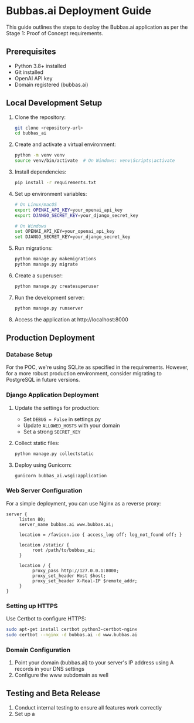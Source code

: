 # Bubbas.ai Deployment Guide

This guide outlines the steps to deploy the Bubbas.ai application as per the Stage 1: Proof of Concept requirements.

## Prerequisites

- Python 3.8+ installed
- Git installed
- OpenAI API key
- Domain registered (bubbas.ai)

## Local Development Setup

1. Clone the repository:
    ```bash
    git clone <repository-url>
    cd bubbas_ai
    ```

2. Create and activate a virtual environment:
    ```bash
    python -m venv venv
    source venv/bin/activate  # On Windows: venv\Scripts\activate
    ```

3. Install dependencies:
    ```bash
    pip install -r requirements.txt
    ```

4. Set up environment variables:
    ```bash
    # On Linux/macOS
    export OPENAI_API_KEY=your_openai_api_key
    export DJANGO_SECRET_KEY=your_django_secret_key
    
    # On Windows
    set OPENAI_API_KEY=your_openai_api_key
    set DJANGO_SECRET_KEY=your_django_secret_key
    ```

5. Run migrations:
    ```bash
    python manage.py makemigrations
    python manage.py migrate
    ```

6. Create a superuser:
    ```bash
    python manage.py createsuperuser
    ```

7. Run the development server:
    ```bash
    python manage.py runserver
    ```

8. Access the application at http://localhost:8000

## Production Deployment

### Database Setup

For the POC, we're using SQLite as specified in the requirements. However, for a more robust production environment, consider migrating to PostgreSQL in future versions.

### Django Application Deployment

1. Update the settings for production:
    - Set `DEBUG = False` in settings.py
    - Update `ALLOWED_HOSTS` with your domain
    - Set a strong `SECRET_KEY`

2. Collect static files:
    ```bash
    python manage.py collectstatic
    ```

3. Deploy using Gunicorn:
    ```bash
    gunicorn bubbas_ai.wsgi:application
    ```

### Web Server Configuration

For a simple deployment, you can use Nginx as a reverse proxy:

```nginx
server {
     listen 80;
     server_name bubbas.ai www.bubbas.ai;

     location = /favicon.ico { access_log off; log_not_found off; }
     
     location /static/ {
          root /path/to/bubbas_ai;
     }

     location / {
          proxy_pass http://127.0.0.1:8000;
          proxy_set_header Host $host;
          proxy_set_header X-Real-IP $remote_addr;
     }
}
```

### Setting up HTTPS

Use Certbot to configure HTTPS:

```bash
sudo apt-get install certbot python3-certbot-nginx
sudo certbot --nginx -d bubbas.ai -d www.bubbas.ai
```

### Domain Configuration

1. Point your domain (bubbas.ai) to your server's IP address using A records in your DNS settings
2. Configure the www subdomain as well

## Testing and Beta Release

1. Conduct internal testing to ensure all features work correctly
2. Set up a